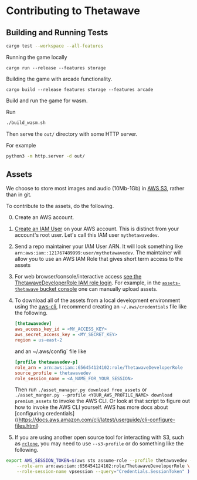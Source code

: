 # Contributing to Thetawave

## Building and Running Tests

```bash
cargo test --workspace --all-features
```

Running the game locally
```
cargo run --release --features storage
```

Building the game with arcade functionality.

```
cargo build --release features storage --features arcade
```

Build and run the game for wasm. 

Run 
```bash
./build_wasm.sh
```
Then serve the `out/` directory with some HTTP server.

For example

```bash
python3 -m http.server -d out/
```

## Assets

We choose to store most images and audio (10Mb-1Gb) in [AWS S3](https://aws.amazon.com/s3/), rather than in git.


To contribute to the assets, do the following.

0. Create an AWS account.
0. [Create an IAM User](https://docs.aws.amazon.com/IAM/latest/UserGuide/id_users_create.html) on your AWS account. This
   is distinct from your account's root user. Let's call this IAM user `mythetawavedev`. 
0. Send a repo maintainer your IAM User ARN. It will look something like
   `arn:aws:iam::121767489999:user/mythetawavedev`. The maintainer will allow you to use an AWS IAM Role that gives
short term access to the assets 
0. For web browser/console/interactive access [see the ThetawaveDeveloperRole IAM role login](
   https://signin.aws.amazon.com/switchrole?roleName=ThetawaveDeveloperRole&account=6564541241021).  For example, in the
[`assets-thetawave` bucket console](https://s3.console.aws.amazon.com/s3/buckets/assets-thetawave?) one can manually
upload assets.
0. To download all of the assets from a local development environment using the
   [aws-cli](https://github.com/aws/aws-cli), I recommend creating an `~/.aws/credentials` file like the following.
   ```ini
   [thetawavedev]
   aws_access_key_id = <MY_ACCESS_KEY>
   aws_secret_access_key = <MY_SECRET_KEY>
   region = us-east-2
   ```

   and an ~/.aws/config` file  like

   ```ini
   [profile thetawavedev-p]
   role_arn = arn:aws:iam::656454124102:role/ThetawaveDeveloperRole
   source_profile = thetawavedev
   role_session_name = <A_NAME_FOR_YOUR_SESSION>
   ```
   Then run `./asset_manager.py download free_assets` or `./asset_manger.py --profile <YOUR_AWS_PROFILE_NAME> download
   premium_assets` to invoke the AWS CLI. Or look at that script to figure out how to invoke the AWS CLI yourself. AWS
   has more docs about [configuring
   credentials]((https://docs.aws.amazon.com/cli/latest/userguide/cli-configure-files.html)
0. If you are using another open source tool for interacting with S3, such as
   [`rclone`](https://github.com/rclone/rclone), you may need to use `--s3-profile` or do something like the following.
```bash
export AWS_SESSION_TOKEN=$(aws sts assume-role --profile thetawavedev --output text \
    --role-arn arn:aws:iam::656454124102:role/ThetawaveDeveloperRole \
    --role-session-name vpsession --query="Credentials.SessionToken" )
```
